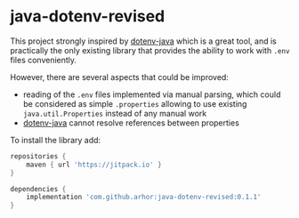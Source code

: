 # java-dotenv-revised

This project strongly inspired by [dotenv-java][1] which is a great tool, and is practically the only existing library
that provides the ability to work with `.env` files conveniently.

However, there are several aspects that could be improved:

- reading of the `.env` files implemented via manual parsing, which could be considered as simple `.properties` allowing
  to use existing `java.util.Properties` instead of any manual work
- [dotenv-java][1] cannot resolve references between properties

To install the library add:

```gradle
repositories { 
    maven { url 'https://jitpack.io' }
}

dependencies {
    implementation 'com.github.arhor:java-dotenv-revised:0.1.1'
}
```

[1]: https://github.com/cdimascio/dotenv-java
